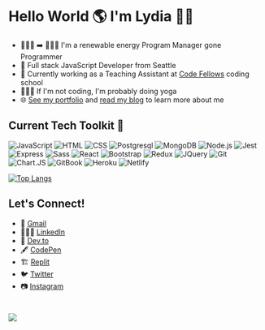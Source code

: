 # Hello World 🌎 I'm Lydia 👋🏻

- 👩🏻‍💼 ➡️ 👩🏻‍💻 I'm a renewable energy Program Manager gone Programmer
- 🥞 Full stack JavaScript Developer from Seattle
- 🍎 Currently working as a Teaching Assistant at [Code Fellows](https://www.codefellows.org/) coding school
- 🧘🏻‍♀️ If I'm not coding, I'm probably doing yoga
- 🌐 [See my portfolio](https://lydiamt.github.io/portfolio/) and [read my blog](https://dev.to/lydiamt) to learn more about me

## Current Tech Toolkit 🧰

![JavaScript](https://img.shields.io/badge/JavaScript-F7DF1E?style=for-the-badge&logo=javascript&logoColor=black)
![HTML](https://img.shields.io/badge/HTML5-E34F26?style=for-the-badge&logo=html5&logoColor=white)
![CSS](https://img.shields.io/badge/CSS3-1572B6?style=for-the-badge&logo=css3&logoColor=white)
![Postgresql](https://img.shields.io/badge/PostgreSQL-316192?style=for-the-badge&logo=postgresql&logoColor=white)
![MongoDB](https://img.shields.io/badge/MongoDB-4EA94B?style=for-the-badge&logo=mongodb&logoColor=white)
![Node.js](https://img.shields.io/badge/Node.js-339933?style=for-the-badge&logo=nodedotjs&logoColor=white)
![Jest](https://img.shields.io/badge/Jest-C21325?style=for-the-badge&logo=jest&logoColor=white)
![Express](https://img.shields.io/badge/Express.js-000000?style=for-the-badge&logo=express&logoColor=white)
![Sass](https://img.shields.io/badge/Sass-CC6699?style=for-the-badge&logo=sass&logoColor=white)
![React](https://img.shields.io/badge/React-20232A?style=for-the-badge&logo=react&logoColor=61DAFB)
![Bootstrap](https://img.shields.io/badge/Bootstrap-563D7C?style=for-the-badge&logo=bootstrap&logoColor=white)
![Redux](https://img.shields.io/badge/Redux-593D88?style=for-the-badge&logo=redux&logoColor=white)
![JQuery](https://img.shields.io/badge/jQuery-0769AD?style=for-the-badge&logo=jquery&logoColor=white)
![Git](https://img.shields.io/badge/Git-F05032?style=for-the-badge&logo=git&logoColor=white)
![Chart.JS](https://img.shields.io/badge/Chart.js-FF6384?style=for-the-badge&logo=chartdotjs&logoColor=white)
![GitBook](https://img.shields.io/badge/GitBook-7B36ED?style=for-the-badge&logo=gitbook&logoColor=white)
![Heroku](https://img.shields.io/badge/Heroku-430098?style=for-the-badge&logo=heroku&logoColor=white)
![Netlify](https://img.shields.io/badge/Netlify-00C7B7?style=for-the-badge&logo=netlify&logoColor=white)

[![Top Langs](https://github-readme-stats.vercel.app/api/top-langs/?username=LydiaMT&layout=compact&theme=cobalt&card_width=600)](https://github.com/anuraghazra/github-readme-stats)

## Let's Connect!
- 💌  <a href="mailto:lydiaminehantubic@gmail.com">Gmail</a>
- 👩🏻‍💼 [LinkedIn](https://www.linkedin.com/in/lydiaminehantubic/)
- 📝 [Dev.to](https://dev.to/lydiamt)
- 🖋 [CodePen](https://codepen.io/lydiamt/pens/loved)
- 🏗 [Replit](https://replit.com/@LydiaMinehanTub)
- 🐦 [Twitter](https://twitter.com/crushonradio08)
- 📷 [Instagram](https://www.instagram.com/lyduwa/)

# 
![](https://komarev.com/ghpvc/?username=LydiaMT&color=e582d8&style=flat)

<!-- [![Lydia's github activity graph](https://activity-graph.herokuapp.com/graph?username=LydiaMT&theme=dracula)](https://github.com/LydiaMT/github-readme-activity-graph) -->

